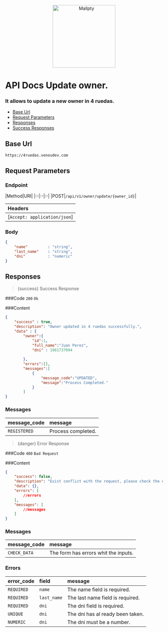 <p align="center"><a href="https://venoudev.com/"><img src="https://venoudev.com/img/venoudev-2.png" width="200" alt="Mallpty"></a>
</p>

# API Docs Update owner.
### It allows to update a new owner in 4 ruedas.
- [Base Url](#base_url)
- [Request Parameters](#request_parameters)
- [Responses](#response)
- [Success Responses](#success)

<a name="base_url"></a>
## Base Url

```text
https://4ruedas.venoudev.com
```

<a name="request_parameters"></a>
## Request Parameters

### Endpoint

|Method|URI|
|:-|:-|:-|
|POST|`/api/v1/owner/update/{owner_id}`|

|Headers|
|:-|
|[`Accept: application/json`]|

### Body 

```json
{
    "name"         : "string", 
    "last_name"    : "string",
    "dni"          : "numeric"
}
```

<a name="response"></a>

## Responses

<a name="success"></a>

> {success} Success Response

###Code `200` `Ok`

###Content

```json
{
    "success" : true,
    "description": "Owner updated in 4 ruedas successfully.",
    "data" : {
        "owner":{
            "id":1,
            "full_name":"Juan Perez",
            "dni" : 1061737094
            
        },
        "errors":[],
        "messages":[
            {
                "message_code":"UPDATED", 
                "message":"Process Completed."
            }
        ]
}
```
### Messages

<larecipe-badge type="info" circle icon="fa fa-commenting-o"></larecipe-badge> 

|message_code|message|
|:-|:-|
|`REGISTERED`|Process completed.|


<a name="error"></a>

> {danger} Error Response

###Code `400` `Bad Request`

###Content

```json
{
    "success": false,
    "description": "Exist conflict with the request, please check the errors or messages.",
    "data": {},
    "errors": [
        //errors
    ],
    "messages": [
        //messages
    ]
}
``` 

### Messages

<larecipe-badge type="info" circle icon="fa fa-commenting-o"></larecipe-badge> 

|message_code|message|
|:-|:-|
|`CHECK_DATA`|The form has errors whit the inputs.|

### Errors

<larecipe-badge type="danger" circle icon="fa fa-exclamation-triangle"></larecipe-badge> 

|error_code|field|message|
|:-|:-|:-|
|`REQUIRED`|`name`|The name field is required.|
|`REQUIRED`|`last_name`|The last name field is required.|
|`REQUIRED`|`dni`|The dni field is required.|
|`UNIQUE`|`dni`|The dni has al ready been taken.|
|`NUMERIC`|`dni`|The dni must be a number.|



